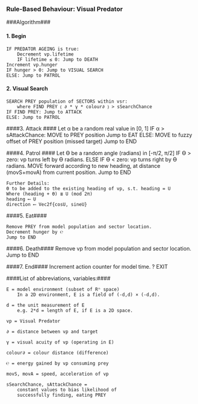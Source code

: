 
### Rule-Based Behaviour: Visual Predator ###
###Algorithm###
#### 1. Begin ####
	IF PREDATOR AGEING is true:
		Decrement vp.lifetime
		IF lifetime ≤ 0: Jump to DEATH
	Increment vp.hunger
	IF hunger > 0: Jump to VISUAL SEARCH
	ELSE: Jump to PATROL
	
#### 2. Visual Search ####
	SEARCH PREY population of SECTORS within vsr:
		where FIND PREY ⟮ ∂ * γ * colour∂ ⟯ > sSearchChance
	IF FIND PREY: Jump to ATTACK
	ELSE: Jump to PATROL
	
####3. Attack ####
	Let α be a random real value in [0, 1]
	IF α > sAttackChance: 
		MOVE to PREY position
		Jump to EAT
	ELSE: 
		MOVE to fuzzy offset of PREY position (missed target)
		Jump to END

####4. Patrol ####
	Let ϴ be a random angle (radians) in [-π/2, π/2] 
	IF ϴ > zero: vp turns left by ϴ radians.
	ELSE IF ϴ < zero: vp turns right by ϴ radians.
	MOVE forward according to new heading, at distance (movS+movA) from current position.
	Jump to END

	Further Details:
	ϴ to be added to the existing heading of vp, s.t. heading = U 
	Where (heading + ϴ) ≣ U (mod 2π)
	heading ⟵ U
	direction ⟵ Vec2f{cosU, sineU}

####5.  Eat####

	Remove PREY from model population and sector location.
	Decrement hunger by ℮
	Jump to END

####6. Death####
	Remove vp from model population and sector location.
	Jump to END

####7. End####
	Increment action counter for model time.
	?
	EXIT
	
####List of abbreviations,  variables:####

	E = model environment (subset of Rⁿ space)
		In a 2D environment, E is a field of (-d,d) × (-d,d).
		
	d = the unit measurement of E
		e.g. 2*d = length of E, if E is a 2D space.
		
	vp = Visual Predator
	
	∂ = distance between vp and target
	
	γ = visual acuity of vp (operating in E)
	
	colour∂ = colour distance (difference)
	
	℮ = energy gained by vp consuming prey
	
	movS, movA = speed, acceleration of vp
	
	sSearchChance, sAttackChance = 
		constant values to bias likelihood of
		successfully finding, eating PREY
